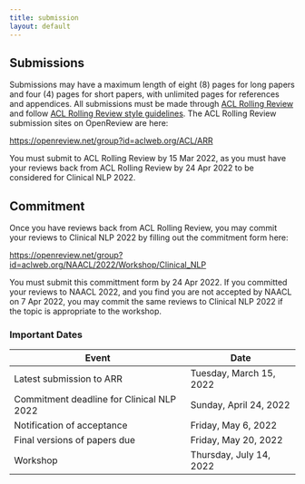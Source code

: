 ```yaml
---
title: submission
layout: default
---
```


## Submissions

Submissions may have a maximum length of eight (8) pages for long papers and four (4) pages for short papers, with unlimited pages for references and appendices.
All submissions must be made through [ACL Rolling Review](https://aclrollingreview.org/) and follow [ACL Rolling Review style guidelines](https://aclrollingreview.org/cfp).
The ACL Rolling Review submission sites on OpenReview are here:

<https://openreview.net/group?id=aclweb.org/ACL/ARR>

You must submit to ACL Rolling Review by 15 Mar 2022, as you must have your reviews back from ACL Rolling Review by 24 Apr 2022 to be considered for Clinical NLP 2022.


## Commitment

Once you have reviews back from ACL Rolling Review, you may commit your reviews to Clinical NLP 2022 by filling out the commitment form here:

<https://openreview.net/group?id=aclweb.org/NAACL/2022/Workshop/Clinical_NLP>

You must submit this committment form by 24 Apr 2022.
If you committed your reviews to NAACL 2022, and you find you are not accepted by NAACL on 7 Apr 2022, you may commit the same reviews to Clinical NLP 2022 if the topic is appropriate to the workshop.


### Important Dates

| Event                                     | Date                    |
| ----------------------------------------- | ----------------------- |
| Latest submission to ARR                  | Tuesday, March 15, 2022 |
| Commitment deadline for Clinical NLP 2022 | Sunday, April 24, 2022  |
| Notification of acceptance                | Friday, May 6, 2022     |
| Final versions of papers due              | Friday, May 20, 2022    |
| Workshop                                  | Thursday, July 14, 2022 |
